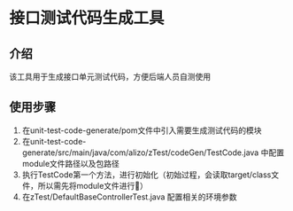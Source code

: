 # 接口测试代码生成工具

## 介绍

该工具用于生成接口单元测试代码，方便后端人员自测使用

## 使用步骤

1. 在unit-test-code-generate/pom文件中引入需要生成测试代码的模块
2. 在unit-test-code-generate/src/main/java/com/alizo/zTest/codeGen/TestCode.java 中配置module文件路径以及包路径
3. 执行TestCode第一个方法，进行初始化（初始过程，会读取target/class文件，所以需先将module文件进行🧬）
4. 在zTest/DefaultBaseControllerTest.java 配置相关的环境参数

